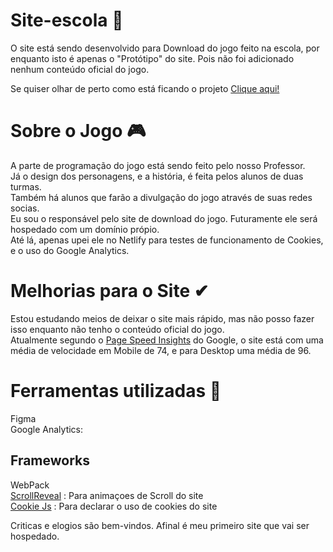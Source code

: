 # Site-escola 🏫

O site está sendo desenvolvido para Download do jogo feito na escola, por enquanto isto é apenas o "Protótipo" do site.
Pois não foi adicionado nenhum conteúdo oficial do jogo.

Se quiser olhar de perto como está ficando o projeto <a href="https://game-padre-fernando.netlify.app">Clique aqui!</a>

# Sobre o Jogo 🎮
A parte de programação do jogo está sendo feito pelo nosso Professor. <br>
Já o design dos personagens, e a história, é feita pelos alunos de duas turmas. <br>
Também há alunos que farão a divulgação do jogo através de suas redes socias. <br>
Eu sou o responsável pelo site de download do jogo. Futuramente ele será hospedado com um domínio própio. <br>
Até lá, apenas upei ele no Netlify para testes de funcionamento de Cookies, e o uso do Google Analytics.

# Melhorias para o Site ✔
Estou estudando meios de deixar o site mais rápido, mas não posso fazer isso enquanto não tenho o conteúdo oficial do jogo.<br>
Atualmente segundo o <a href="https://developers.google.com/speed/pagespeed/insights/?hl=pt-br">Page Speed Insights</a> do Google, o site está com uma média de velocidade em Mobile de 74, e para Desktop uma média de 96.

# Ferramentas utilizadas 🔧
Figma<br>
Google Analytics:

## Frameworks
WebPack <br>
<a href="https://scrollrevealjs.org/guide/hello-world.html">ScrollReveal</a> : Para animaçoes de Scroll do site <br>
<a href="https://github.com/js-cookie/js-cookie">Cookie Js</a> : Para declarar o uso de cookies do site <br>



Criticas e elogios são bem-vindos. Afinal é meu primeiro site que vai ser hospedado.
